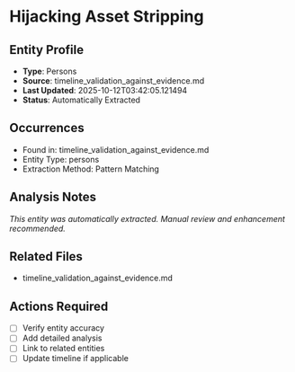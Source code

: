 # Hijacking Asset Stripping

## Entity Profile
- **Type**: Persons
- **Source**: timeline_validation_against_evidence.md
- **Last Updated**: 2025-10-12T03:42:05.121494
- **Status**: Automatically Extracted

## Occurrences
- Found in: timeline_validation_against_evidence.md
- Entity Type: persons
- Extraction Method: Pattern Matching

## Analysis Notes
*This entity was automatically extracted. Manual review and enhancement recommended.*

## Related Files
- timeline_validation_against_evidence.md

## Actions Required
- [ ] Verify entity accuracy
- [ ] Add detailed analysis
- [ ] Link to related entities
- [ ] Update timeline if applicable
